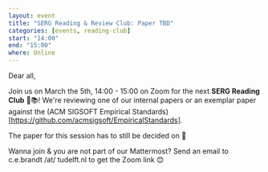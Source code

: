 ```yaml
---
layout: event
title: "SERG Reading & Review Club: Paper TBD"
categories: [events, reading-club]
start: "14:00"
end: "15:00"
where: Online
---
```


Dear all,

Join us on March the 5th, 14:00 - 15:00 on Zoom for the next **SERG Reading Club** 📖📚!
We're reviewing one of our internal papers or an exemplar paper against the (ACM SIGSOFT Empirical Standards)[https://github.com/acmsigsoft/EmpiricalStandards].

The paper for this session has to still be decided on 🙂

Wanna join & you are not part of our Mattermost?
Send an email to c.e.brandt /at/ tudelft.nl to get the Zoom link 😊
